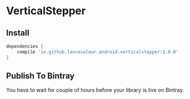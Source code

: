 # VerticalStepper

## Install
```gradle
dependencies {
    compile 'io.github.lancevalour.android.verticalstepper:1.0.0'
}

```

## Publish To Bintray
You have to wait for couple of hours before your library is live on Bintray.
